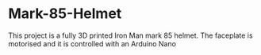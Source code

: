 # Mark-85-Helmet
This project is a fully 3D printed Iron Man mark 85 helmet. The faceplate is motorised and it is controlled with an Arduino Nano
